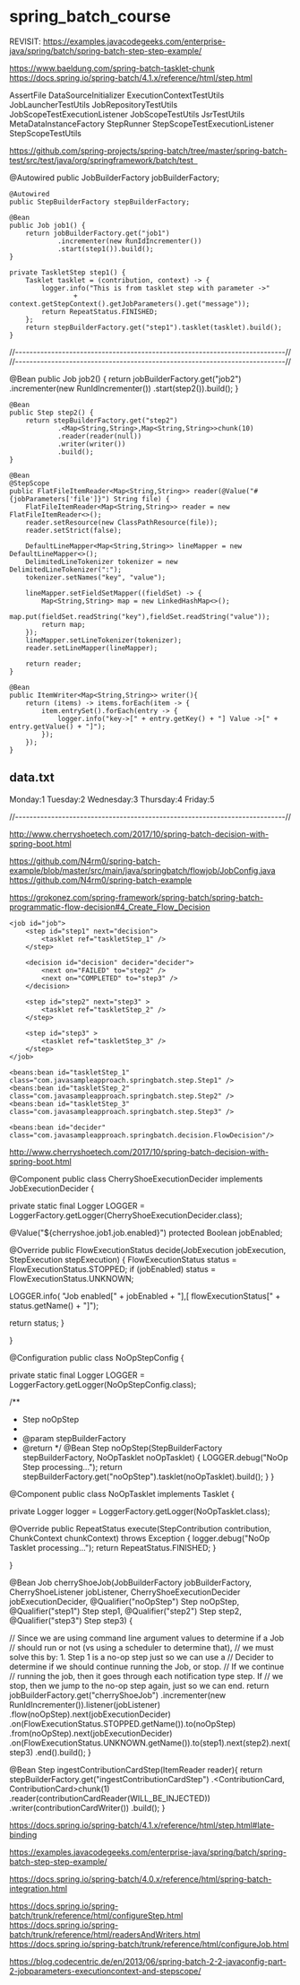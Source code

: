 # spring_batch_course


REVISIT:
https://examples.javacodegeeks.com/enterprise-java/spring/batch/spring-batch-step-step-example/



https://www.baeldung.com/spring-batch-tasklet-chunk
https://docs.spring.io/spring-batch/4.1.x/reference/html/step.html






AssertFile
DataSourceInitializer
ExecutionContextTestUtils
JobLauncherTestUtils
JobRepositoryTestUtils
JobScopeTestExecutionListener
JobScopeTestUtils
JsrTestUtils
MetaDataInstanceFactory
StepRunner
StepScopeTestExecutionListener
StepScopeTestUtils




https://github.com/spring-projects/spring-batch/tree/master/spring-batch-test/src/test/java/org/springframework/batch/test  






@Autowired
    public JobBuilderFactory jobBuilderFactory;

    @Autowired
    public StepBuilderFactory stepBuilderFactory;

    @Bean
    public Job job1() {
        return jobBuilderFactory.get("job1")
                .incrementer(new RunIdIncrementer())
                .start(step1()).build();
    }

    private TaskletStep step1() {
        Tasklet tasklet = (contribution, context) -> {
            logger.info("This is from tasklet step with parameter ->"
                    + context.getStepContext().getJobParameters().get("message"));
            return RepeatStatus.FINISHED;
        };
        return stepBuilderFactory.get("step1").tasklet(tasklet).build();
    }





//---------------------------------------------------------------------------//
//---------------------------------------------------------------------------//

@Bean
    public Job job2() {
        return jobBuilderFactory.get("job2")
                .incrementer(new RunIdIncrementer())
                .start(step2()).build();
    }

    @Bean
    public Step step2() {
        return stepBuilderFactory.get("step2")
                .<Map<String,String>,Map<String,String>>chunk(10)
                .reader(reader(null))
                .writer(writer())
                .build();
    }

    @Bean
    @StepScope
    public FlatFileItemReader<Map<String,String>> reader(@Value("#{jobParameters['file']}") String file) {
        FlatFileItemReader<Map<String,String>> reader = new FlatFileItemReader<>();
        reader.setResource(new ClassPathResource(file));
        reader.setStrict(false);

        DefaultLineMapper<Map<String,String>> lineMapper = new DefaultLineMapper<>();
        DelimitedLineTokenizer tokenizer = new DelimitedLineTokenizer(":");
        tokenizer.setNames("key", "value");

        lineMapper.setFieldSetMapper((fieldSet) -> {
            Map<String,String> map = new LinkedHashMap<>();
            map.put(fieldSet.readString("key"),fieldSet.readString("value"));
            return map;
        });
        lineMapper.setLineTokenizer(tokenizer);
        reader.setLineMapper(lineMapper);

        return reader;
    }

    @Bean
    public ItemWriter<Map<String,String>> writer(){
        return (items) -> items.forEach(item -> {
            item.entrySet().forEach(entry -> {
                logger.info("key->[" + entry.getKey() + "] Value ->[" + entry.getValue() + "]");
            });
        });
    }


data.txt
--------
Monday:1
Tuesday:2
Wednesday:3
Thursday:4
Friday:5

//---------------------------------------------------------------------------//




http://www.cherryshoetech.com/2017/10/spring-batch-decision-with-spring-boot.html


https://github.com/N4rm0/spring-batch-example/blob/master/src/main/java/springbatch/flowjob/JobConfig.java
https://github.com/N4rm0/spring-batch-example



https://grokonez.com/spring-framework/spring-batch/spring-batch-programmatic-flow-decision#4_Create_Flow_Decision









    <job id="job">
		<step id="step1" next="decision">
			<tasklet ref="taskletStep_1" />
		</step>
 
		<decision id="decision" decider="decider">
			<next on="FAILED" to="step2" />
			<next on="COMPLETED" to="step3" />
		</decision>
		
		<step id="step2" next="step3" >
			<tasklet ref="taskletStep_2" />
		</step>
		
		<step id="step3" >
			<tasklet ref="taskletStep_3" />
		</step>
	</job>
 
	<beans:bean id="taskletStep_1" class="com.javasampleapproach.springbatch.step.Step1" />
	<beans:bean id="taskletStep_2" class="com.javasampleapproach.springbatch.step.Step2" />
	<beans:bean id="taskletStep_3" class="com.javasampleapproach.springbatch.step.Step3" />
	
	<beans:bean id="decider" class="com.javasampleapproach.springbatch.decision.FlowDecision"/>







http://www.cherryshoetech.com/2017/10/spring-batch-decision-with-spring-boot.html


@Component
public class CherryShoeExecutionDecider implements JobExecutionDecider {

 private static final Logger LOGGER = LoggerFactory.getLogger(CherryShoeExecutionDecider.class);

 @Value("${cherryshoe.job1.job.enabled}")
 protected Boolean jobEnabled;

 @Override
 public FlowExecutionStatus decide(JobExecution jobExecution, StepExecution stepExecution) {
  FlowExecutionStatus status = FlowExecutionStatus.STOPPED;
  if (jobEnabled)
   status = FlowExecutionStatus.UNKNOWN;

  LOGGER.info(
    "Job enabled[" + jobEnabled + "],[ flowExecutionStatus[" + status.getName() + "]");

  return status;
 }

}





@Configuration
public class NoOpStepConfig {

 private static final Logger LOGGER = LoggerFactory.getLogger(NoOpStepConfig.class);

 /**
  * Step noOpStep
  * 
  * @param stepBuilderFactory
  * @return
  */
 @Bean
 Step noOpStep(StepBuilderFactory stepBuilderFactory, NoOpTasklet noOpTasklet) {
  LOGGER.debug("NoOp Step processing...");
  return stepBuilderFactory.get("noOpStep").tasklet(noOpTasklet).build();
 }
}

@Component
public class NoOpTasklet implements Tasklet {

 private Logger logger = LoggerFactory.getLogger(NoOpTasklet.class);

 @Override
 public RepeatStatus execute(StepContribution contribution, ChunkContext chunkContext) throws Exception {
  logger.debug("NoOp Tasklet processing...");
  return RepeatStatus.FINISHED;
 }

}




@Bean
 Job cherryShoeJob(JobBuilderFactory jobBuilderFactory, 
    CherryShoeListener jobListener,
   CherryShoeExecutionDecider jobExecutionDecider, 
   @Qualifier("noOpStep") Step noOpStep,
   @Qualifier("step1") Step step1, 
   @Qualifier("step2") Step step2, 
   @Qualifier("step3") Step step3) {

  // Since we are using command line argument values to determine if a Job
  // should run or not (vs using a scheduler to determine that),
  // we must solve this by: 1. Step 1 is a no-op step just so we can use a
  // Decider to determine if we should continue running the Job, or stop.
  // If we continue
  // running the job, then it goes through each notification type step. If
  // we stop, then we jump to the no-op step again, just so we can end.
   return jobBuilderFactory.get("cherryShoeJob")
   .incrementer(new RunIdIncrementer()).listener(jobListener)
     .flow(noOpStep).next(jobExecutionDecider)
       .on(FlowExecutionStatus.STOPPED.getName()).to(noOpStep)
     .from(noOpStep).next(jobExecutionDecider)
       .on(FlowExecutionStatus.UNKNOWN.getName()).to(step1).next(step2).next(step3)
     .end().build();
 }











@Bean
   Step ingestContributionCardStep(ItemReader<ContributionCard> reader){
         return stepBuilderFactory.get("ingestContributionCardStep")
                 .<ContributionCard, ContributionCard>chunk(1)
                 .reader(contributionCardReader(WILL_BE_INJECTED))
                 .writer(contributionCardWriter())
                 .build();
    }
    


https://docs.spring.io/spring-batch/4.1.x/reference/html/step.html#late-binding






https://examples.javacodegeeks.com/enterprise-java/spring/batch/spring-batch-step-step-example/



https://docs.spring.io/spring-batch/4.0.x/reference/html/spring-batch-integration.html


https://docs.spring.io/spring-batch/trunk/reference/html/configureStep.html
https://docs.spring.io/spring-batch/trunk/reference/html/readersAndWriters.html
https://docs.spring.io/spring-batch/trunk/reference/html/configureJob.html



https://blog.codecentric.de/en/2013/06/spring-batch-2-2-javaconfig-part-2-jobparameters-executioncontext-and-stepscope/





